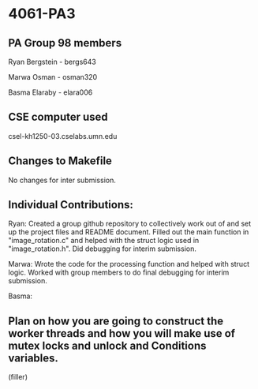 # 4061-PA3

## PA Group 98 members

Ryan Bergstein - bergs643

Marwa Osman - osman320

Basma Elaraby - elara006

## CSE computer used

csel-kh1250-03.cselabs.umn.edu

## Changes to Makefile

No changes for inter submission.

## Individual Contributions: 

Ryan: Created a group github repository to collectively work out of and set up the project files and README document. Filled out the main function in "image_rotation.c" and helped with the struct logic used in "image_rotation.h". Did debugging for interim submission.

Marwa: Wrote the code for the processing function and helped with struct logic. Worked with group members to do final debugging for interim submission.  

Basma: 

## Plan on how you are going to construct the worker threads and how you will make use of mutex locks and unlock and Conditions variables.

(filler)
